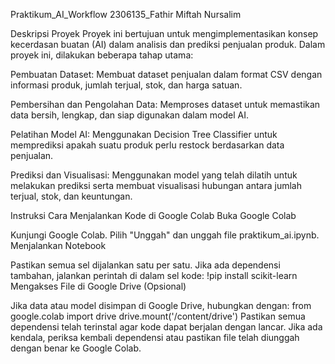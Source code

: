Praktikum_AI_Workflow
2306135_Fathir Miftah Nursalim

Deskripsi Proyek
Proyek ini bertujuan untuk mengimplementasikan konsep kecerdasan buatan (AI) dalam analisis dan prediksi penjualan produk. Dalam proyek ini, dilakukan beberapa tahap utama:

Pembuatan Dataset: Membuat dataset penjualan dalam format CSV dengan informasi produk, jumlah terjual, stok, dan harga satuan.

Pembersihan dan Pengolahan Data: Memproses dataset untuk memastikan data bersih, lengkap, dan siap digunakan dalam model AI.

Pelatihan Model AI: Menggunakan Decision Tree Classifier untuk memprediksi apakah suatu produk perlu restock berdasarkan data penjualan.

Prediksi dan Visualisasi: Menggunakan model yang telah dilatih untuk melakukan prediksi serta membuat visualisasi hubungan antara jumlah terjual, stok, dan keuntungan.

Instruksi Cara Menjalankan Kode di Google Colab
Buka Google Colab

Kunjungi Google Colab.
Pilih "Unggah" dan unggah file praktikum_ai.ipynb.
Menjalankan Notebook

Pastikan semua sel dijalankan satu per satu.
Jika ada dependensi tambahan, jalankan perintah di dalam sel kode:
!pip install scikit-learn
Mengakses File di Google Drive (Opsional)

Jika data atau model disimpan di Google Drive, hubungkan dengan:
from google.colab import drive
drive.mount('/content/drive')
Pastikan semua dependensi telah terinstal agar kode dapat berjalan dengan lancar. Jika ada kendala, periksa kembali dependensi atau pastikan file telah diunggah dengan benar ke Google Colab.
